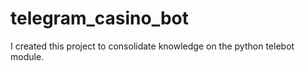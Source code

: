 # telegram_casino_bot
I created this project to consolidate knowledge on the python telebot module.
